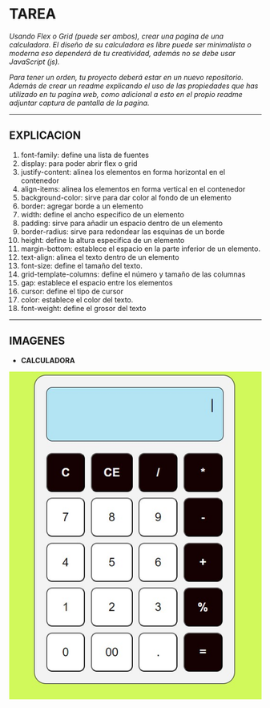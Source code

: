 # TAREA
_Usando Flex o Grid (puede ser ambos), crear una pagina de una calculadora. El diseño de su calculadora es libre puede ser minimalista o moderna eso dependerá de tu creatividad, además no se debe usar JavaScript (js)._
 
_Para tener un orden, tu proyecto deberá estar en un nuevo repositorio. Además de crear un readme explicando el uso de las propiedades que has utilizado en tu pagina web, como adicional a esto en el propio readme adjuntar captura de pantalla de la pagina._

---
## EXPLICACION
1.	font-family: define una lista de fuentes
2.	display: para poder abrir flex o grid
3.	justify-content: alinea los elementos en forma horizontal en el contenedor
4.	align-items: alinea los elementos en forma vertical en el contenedor
5.	background-color: sirve para dar color al fondo de un elemento
6.	border: agregar borde a un elemento
7.	width: define el ancho especifico de un elemento
8.	padding: sirve para añadir un espacio dentro de un elemento
9.	border-radius: sirve para redondear las esquinas de un borde
10.	height: define la altura especifica de un elemento
11.	margin-bottom: establece el espacio en la parte inferior de un elemento.
12.	text-align: alinea el texto dentro de un elemento
13.	font-size: define el tamaño del texto.
14.	grid-template-columns: define el número y tamaño de las columnas
15.	gap: establece el espacio entre los elementos
16.	cursor: define el tipo de cursor
17.	color: establece el color del texto.
18.	font-weight: define el grosor del texto
___
## IMAGENES
-   **CALCULADORA**

![Calculadora](./images/calculadora.jpg)
